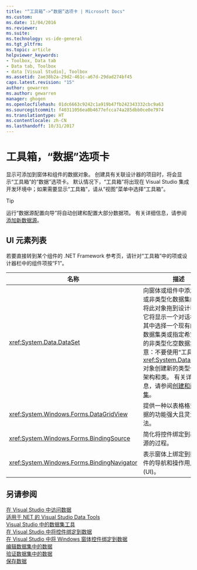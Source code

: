 ```yaml
---
title: "“工具箱”->“数据”选项卡 | Microsoft Docs"
ms.custom: 
ms.date: 11/04/2016
ms.reviewer: 
ms.suite: 
ms.technology: vs-ide-general
ms.tgt_pltfrm: 
ms.topic: article
helpviewer_keywords:
- Toolbox, Data tab
- Data tab, Toolbox
- data [Visual Studio], Toolbox
ms.assetid: 2ae38b2a-29d2-461c-a67d-29dad274bf45
caps.latest.revision: "15"
author: gewarren
ms.author: gewarren
manager: ghogen
ms.openlocfilehash: 01dc6663c9242c1a919b47fb242343332cbc9a63
ms.sourcegitcommit: f40311056ea0b4677efcca74a285dbb0ce0e7974
ms.translationtype: HT
ms.contentlocale: zh-CN
ms.lasthandoff: 10/31/2017
---
```

# <a name="toolbox-data-tab"></a>工具箱，“数据”选项卡
显示可添加到窗体和组件的数据对象。 创建具有关联设计器的项目时，将会显示“工具箱”的“数据”选项卡。 默认情况下，“工具箱”将出现在 Visual Studio 集成开发环境中；如果需要显示“工具箱”，请从“视图”菜单中选择“工具箱”。  
  
> [!TIP]
>  运行“数据源配置向导”将自动创建和配置大部分数据项。 有关详细信息，请参阅[添加新数据源](../../data-tools/add-new-data-sources.md)。  
  
## <a name="ui-element-list"></a>UI 元素列表  
 若要直接转到某个组件的 .NET Framework 参考页，请针对“工具箱”中的项或设计器栏中的组件项按“F1”。  
  
|名称|描述|  
|----------|-----------------|  
|<xref:System.Data.DataSet>|向窗体或组件中添加类型化或非类型化数据集的实例。 将此对象拖到设计器上后，它将显示一个对话框，可在其中选择一个现有的类型化数据集类或指定希望创建新的非类型化空数据集。 注意：不要使用“工具箱”上的 <xref:System.Data.DataSet> 对象创建新的类型化数据集架构和类。 有关详细信息，请参阅[创建和配置数据集](../../data-tools/create-and-configure-datasets-in-visual-studio.md)。|  
|<xref:System.Windows.Forms.DataGridView>|提供一种以表格格式显示数据的功能强大且灵活的方法。|  
|<xref:System.Windows.Forms.BindingSource>|简化将控件绑定到基础数据源的过程。|  
|<xref:System.Windows.Forms.BindingNavigator>|表示窗体上绑定到数据的控件的导航和操作用户界面 (UI)。|  
  
## <a name="see-also"></a>另请参阅  
 [在 Visual Studio 中访问数据](../../data-tools/accessing-data-in-visual-studio.md)   
 [适用于 NET 的 Visual Studio Data Tools](../../data-tools/visual-studio-data-tools-for-dotnet.md)   
 [Visual Studio 中的数据集工具](../../data-tools/dataset-tools-in-visual-studio.md)   
 [在 Visual Studio 中将控件绑定到数据](../../data-tools/bind-controls-to-data-in-visual-studio.md)   
 [在 Visual Studio 中将 Windows 窗体控件绑定到数据](../../data-tools/bind-windows-forms-controls-to-data-in-visual-studio.md)   
 [编辑数据集中的数据](../../data-tools/edit-data-in-datasets.md)   
 [验证数据集中的数据](../../data-tools/validate-data-in-datasets.md)   
 [保存数据](../../data-tools/saving-data.md)